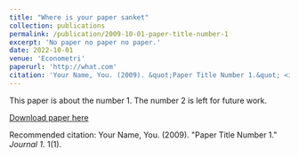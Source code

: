```yaml
---
title: "Where is your paper sanket"
collection: publications
permalink: /publication/2009-10-01-paper-title-number-1
excerpt: 'No paper no paper no paper.'
date: 2022-10-01
venue: 'Econometri'
paperurl: 'http://what.com'
citation: 'Your Name, You. (2009). &quot;Paper Title Number 1.&quot; <i>Journal 1</i>. 1(1).'
---
```

This paper is about the number 1. The number 2 is left for future work.

[Download paper here](http://academicpages.github.io/files/paper1.pdf)

Recommended citation: Your Name, You. (2009). "Paper Title Number 1." <i>Journal 1</i>. 1(1).